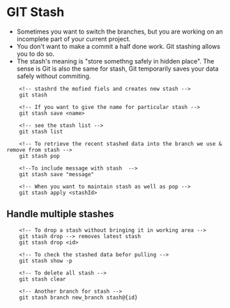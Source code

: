 # GIT Stash

* Sometimes you want to switch the branches, but you are working on an incomplete part of your current project.
* You don't want to make a commit a half done work. Git stashing allows you to do so.
* The stash's meaning is "store somethng safely in hidden place". The sense is Git is also the same for stash, Git temporarily saves your data safely without commiting.

```git
    <!-- stashrd the mofied fiels and creates new stash -->
    git stash

    <!-- If you want to give the name for particular stash -->
    git stash save <name>

    <!-- see the stash list -->
    git stash list

    <!-- To retrieve the recent stashed data into the branch we use & remove from stash -->
    git stash pop

    <!--To include message with stash  -->
    git stash save "message"

    <!-- When you want to maintain stash as well as pop -->
    git stash apply <stashId>
```

## Handle multiple stashes

```git
    <!-- To drop a stash without bringing it in working area -->
    git stash drop --> removes latest stash
    git stash drop <id>

    <!-- To check the stashed data befor pulling -->
    git stash show -p

    <!-- To delete all stash -->
    git stash clear

    <!-- Another branch for stash -->
    git stash branch new_branch stash@{id}
```
